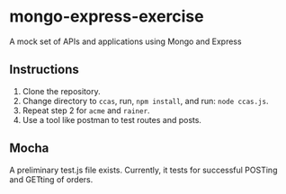 # mongo-express-exercise
A mock set of APIs and applications using Mongo and Express

## Instructions
1. Clone the repository.
2. Change directory to `ccas`, run, `npm install`, and run: `node ccas.js`.
3. Repeat step 2 for `acme` and `rainer`.
4. Use a tool like postman to test routes and posts.

## Mocha
A preliminary test.js file exists. Currently, it tests for successful POSTing and GETting of orders.
